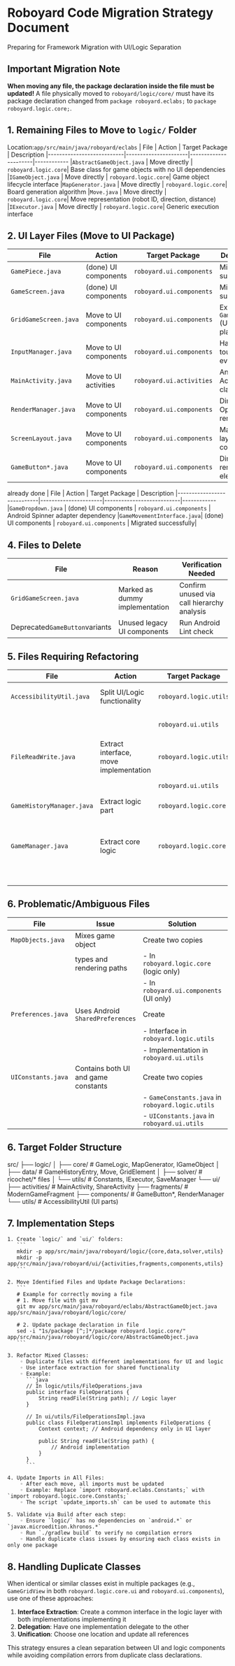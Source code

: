 # Roboyard Code Migration Strategy Document
Preparing for Framework Migration with UI/Logic Separation

## Important Migration Note
**When moving any file, the package declaration inside the file must be updated!**
A file physically moved to `roboyard/logic/core/` must have its package declaration changed from `package roboyard.eclabs;` to `package roboyard.logic.core;`.

## 1. Remaining Files to Move to `logic/` Folder
Location:`app/src/main/java/roboyard/eclabs`
| File                      | Action               | Target Package       | Description
|---------------------------|----------------------|----------------------|------------
|`AbstractGameObject.java`  | Move directly        | `roboyard.logic.core`| Base class for game objects with no UI dependencies
|`IGameObject.java`         | Move directly        | `roboyard.logic.core`| Game object lifecycle interface
|`MapGenerator.java`        | Move directly        | `roboyard.logic.core`| Board generation algorithm
|`Move.java`                | Move directly        | `roboyard.logic.core`| Move representation (robot ID, direction, distance)
|`IExecutor.java`           | Move directly        | `roboyard.logic.core`| Generic execution interface

## 2. UI Layer Files (Move to UI Package)
| File                       | Action                | Target Package           | Description
|----------------------------|----------------------|---------------------------|------------
|`GamePiece.java`         | (done) UI components | `roboyard.ui.components` | Migrated successfully|
|`GameScreen.java`         | (done) UI components | `roboyard.ui.components` | Migrated successfully|
|`GridGameScreen.java`       | Move to UI components | `roboyard.ui.components` | Extends `GameScreen` (UI placeholder)
|`InputManager.java`         | Move to UI components | `roboyard.ui.components` | Handles touch events
|`MainActivity.java`         | Move to UI activities | `roboyard.ui.activities` | Android Activity class
|`RenderManager.java`        | Move to UI components | `roboyard.ui.components` | Direct OpenGL ES rendering
|`ScreenLayout.java`         | Move to UI components | `roboyard.ui.components` | Manages UI layout coordinates
|`GameButton*.java`          | Move to UI components | `roboyard.ui.components` | Directly renders UI elements

already done
| File                       | Action                | Target Package           | Description
|----------------------------|----------------------|---------------------------|------------
|`GameDropdown.java`         | (done)  UI components | `roboyard.ui.components` | Android Spinner adapter dependency
|`GameMovementInterface.java`| (done) UI components | `roboyard.ui.components` | Migrated successfully|


## 4. Files to Delete
| File                             | Reason                         | Verification Needed |
|----------------------------------|--------------------------------|---------------------|
|`GridGameScreen.java`             | Marked as dummy implementation | Confirm unused via call hierarchy analysis |
| Deprecated`GameButton`variants   | Unused legacy UI components    | Run Android Lint check |

## 5. Files Requiring Refactoring
| File                      | Action                               | Target Package            | Description
|---------------------------|--------------------------------------|---------------------------|------------
|`AccessibilityUtil.java`   | Split UI/Logic functionality         | `roboyard.logic.utils`    | Keep `isScreenReaderActive()` in logic layer
|                           |                                      | `roboyard.ui.utils`       | Move `announceForAccessibility()` to UI layer
|`FileReadWrite.java`       | Extract interface, move implementation| `roboyard.logic.utils`   | Extract generic I/O methods to interface
|                           |                                      | `roboyard.ui.utils`       | Keep Android-specific methods in UI
|`GameHistoryManager.java`  | Extract logic part                   | `roboyard.logic.core`     | Move JSON serialization logic to logic layer
|                           |                                      |                           | Keep Activity-dependent methods in UI
|`GameManager.java`         | Extract core logic                   | `roboyard.logic.core`     | Extract `GameStateManager` to handle game rules/state
|                           |                                      |                           | Keep UI interactions (screen transitions) in original

## 6. Problematic/Ambiguous Files
| File                      | Issue                               | Solution                                | Description 
|---------------------------|-------------------------------------|-----------------------------------------|-------------------------------
|`MapObjects.java`          | Mixes game object                   | Create two copies                       | Contains both data models 
|                           | types and rendering paths           | - In `roboyard.logic.core` (logic only) | and rendering code 
|                           |                                     | - In `roboyard.ui.components` (UI only) |  
|`Preferences.java`         | Uses Android `SharedPreferences`    | Create                                  | Handles app settings 
|                           |                                     | - Interface in `roboyard.logic.utils`   | with Android dependencies 
|                           |                                     | - Implementation in `roboyard.ui.utils` |  
|`UIConstants.java`         | Contains both UI and game constants | Create two copies | Mix of logical and UI constants 
|                           |                                     | - `GameConstants.java` in `roboyard.logic.utils` 
|                           |                                     | - `UIConstants.java` in `roboyard.ui.utils` 

## 6. Target Folder Structure

src/
├── logic/
│   ├── core/          # GameLogic, MapGenerator, IGameObject
│   ├── data/          # GameHistoryEntry, Move, GridElement
│   ├── solver/        # ricochet/* files
│   └── utils/         # Constants, IExecutor, SaveManager
└── ui/
    ├── activities/    # MainActivity, ShareActivity
    ├── fragments/     # ModernGameFragment
    ├── components/    # GameButton*, RenderManager
    └── utils/         # AccessibilityUtil (UI parts)

## 7. Implementation Steps
    1. Create `logic/` and `ui/` folders:
       ```
       mkdir -p app/src/main/java/roboyard/logic/{core,data,solver,utils}
       mkdir -p app/src/main/java/roboyard/ui/{activities,fragments,components,utils}
       ```
       
    2. Move Identified Files and Update Package Declarations:
       ```
       # Example for correctly moving a file
       # 1. Move file with git mv
       git mv app/src/main/java/roboyard/eclabs/AbstractGameObject.java app/src/main/java/roboyard/logic/core/
       
       # 2. Update package declaration in file
       sed -i "1s/package [^;]*/package roboyard.logic.core/" app/src/main/java/roboyard/logic/core/AbstractGameObject.java
       ```

    3. Refactor Mixed Classes:
        ◦ Duplicate files with different implementations for UI and logic
        ◦ Use interface extraction for shared functionality
        ◦ Example:
          ```java
          // In logic/utils/FileOperations.java
          public interface FileOperations {
              String readFile(String path); // Logic layer
          }
          
          // In ui/utils/FileOperationsImpl.java
          public class FileOperationsImpl implements FileOperations {
              Context context; // Android dependency only in UI layer
              
              public String readFile(String path) {
                  // Android implementation
              }
          }
          ```

    4. Update Imports in All Files:
        ◦ After each move, all imports must be updated
        ◦ Example: Replace `import roboyard.eclabs.Constants;` with `import roboyard.logic.core.Constants;`
        ◦ The script `update_imports.sh` can be used to automate this

    5. Validate via Build after each step:
        ◦ Ensure `logic/` has no dependencies on `android.*` or `javax.microedition.khronos.*`
        ◦ Run `./gradlew build` to verify no compilation errors
        ◦ Handle duplicate class issues by ensuring each class exists in only one package

## 8. Handling Duplicate Classes
When identical or similar classes exist in multiple packages (e.g., `GameGridView` in both `roboyard.logic.core.ui` and `roboyard.ui.components`), use one of these approaches:

1. **Interface Extraction**: Create a common interface in the logic layer with both implementations implementing it
2. **Delegation**: Have one implementation delegate to the other
3. **Unification**: Choose one location and update all references

This strategy ensures a clean separation between UI and logic components while avoiding compilation errors from duplicate class declarations.
